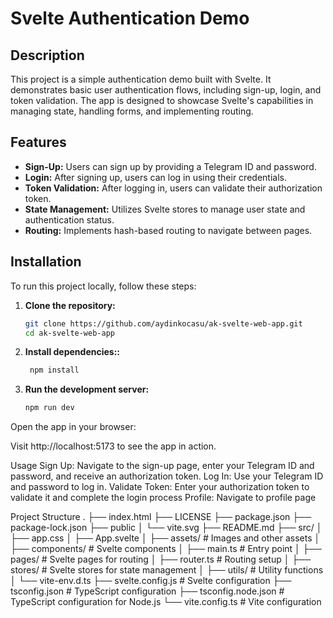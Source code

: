 # Svelte Authentication Demo

## Description

This project is a simple authentication demo built with Svelte. It demonstrates basic user authentication flows, including sign-up, login, and token validation. The app is designed to showcase Svelte's capabilities in managing state, handling forms, and implementing routing.

## Features

- **Sign-Up:** Users can sign up by providing a Telegram ID and password.
- **Login:** After signing up, users can log in using their credentials.
- **Token Validation:** After logging in, users can validate their authorization token.
- **State Management:** Utilizes Svelte stores to manage user state and authentication status.
- **Routing:** Implements hash-based routing to navigate between pages.

## Installation

To run this project locally, follow these steps:

1. **Clone the repository:**

   ```bash
   git clone https://github.com/aydinkocasu/ak-svelte-web-app.git
   cd ak-svelte-web-app

2. **Install dependencies::**

   ```bash
    npm install

3. **Run the development server:**

   ```bash
   npm run dev

Open the app in your browser:

Visit http://localhost:5173 to see the app in action.

Usage
Sign Up: Navigate to the sign-up page, enter your Telegram ID and password, and receive an authorization token.
Log In: Use your Telegram ID and password to log in.
Validate Token: Enter your authorization token to validate it and complete the login process
Profile: Navigate to profile page

Project Structure
.
├── index.html
├── LICENSE
├── package.json
├── package-lock.json
├── public
│   └── vite.svg
├── README.md
├── src/
│   ├── app.css
│   ├── App.svelte
│   ├── assets/          # Images and other assets
│   ├── components/      # Svelte components
│   ├── main.ts          # Entry point
│   ├── pages/           # Svelte pages for routing
│   ├── router.ts        # Routing setup
│   ├── stores/          # Svelte stores for state management
│   ├── utils/           # Utility functions
│   └── vite-env.d.ts
├── svelte.config.js      # Svelte configuration
├── tsconfig.json         # TypeScript configuration
├── tsconfig.node.json    # TypeScript configuration for Node.js
└── vite.config.ts        # Vite configuration
